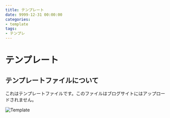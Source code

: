 ```yaml
---
title: テンプレート
date: 9999-12-31 00:00:00
categories:
- template
tags:
- テンプレ
---
```


# テンプレート
## テンプレートファイルについて
これはテンプレートファイルです。このファイルはブログサイトにはアップロードされません。

![Template](https://jpaiblog.github.io/images/template.png "Template")

